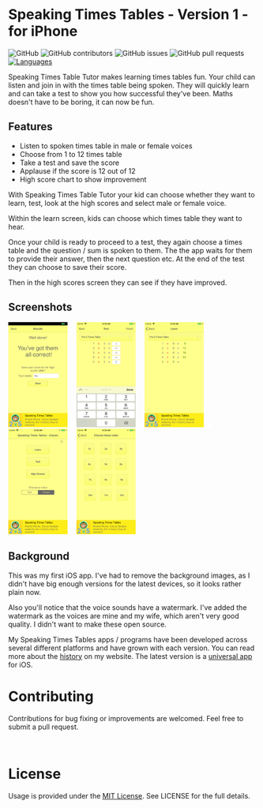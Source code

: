 Speaking Times Tables - Version 1 - for iPhone
==============================================

![GitHub](https://img.shields.io/github/license/JulesMoorhouse/sttv1.svg) ![GitHub contributors](https://img.shields.io/github/contributors/JulesMoorhouse/sttv1.svg) ![GitHub issues](https://img.shields.io/github/issues/JulesMoorhouse/sttv1.svg) ![GitHub pull requests](https://img.shields.io/github/issues-pr/JulesMoorhouse/sttv1.svg) [![Languages](https://img.shields.io/badge/language-Objective--C-orange.svg)](https://github.com/cometchat-pro/ios-chat-sdk)

Speaking Times Table Tutor makes learning times tables fun. Your child can listen and join in with the times table being spoken. They will quickly learn and can take a test to show you how successful they've been. Maths doesn't have to be boring, it can now be fun.

## Features
- Listen to spoken times table in male or female voices
- Choose from 1 to 12 times table
- Take a test and save the score
- Applause if the score is 12 out of 12
- High score chart to show improvement

With Speaking Times Table Tutor your kid can choose whether they want to learn, test, look at the high scores and select male or female voice.

Within the learn screen, kids can choose which times table they want to hear.

Once your child is ready to proceed to a test, they again choose a times table and the question / sum is spoken to them. The the app waits for them to provide their answer, then the next question etc. At the end of the test they can choose to save their score.

Then in the high scores screen they can see if they have improved.

## Screenshots
<img src="gfx/iPhone%206-0Results.png" width="120" />
<img src="gfx/spacer.gif" width="10" height="10" />
<img src="gfx/iPhone%206-1Test.png" width="120"/>
<img src="gfx/spacer.gif" width="10" height="10" />
<img src="gfx/iPhone%206-2Learn.png" width="120"/>
<img src="gfx/spacer.gif" width="10" height="10" />
<img src="gfx/iPhone%206-3Main.png" width="120"/>
<img src="gfx/spacer.gif" width="10" height="10" />
<img src="gfx/iPhone%206-4Choose.png" width="120"/>

## Background
This was my first iOS app. I've had to remove the background images, as I didn't have big enough versions for the latest devices, so it looks rather plain now.

Also you'll notice that the voice sounds have a watermark. I've added the watermark as the voices are mine and my wife, which aren't very good quality. I didn't want to make these open source.

My Speaking Times Tables apps / programs have been developed across several different platforms and have grown with each version. You can read more about the <a href="https://www.julesmoorhouse.com/stt/features/the-history-behind-the-app">history</a> on my website. The latest version is a <a href="https://www.julesmoorhouse.com/stt/">universal app</a> for iOS.
<br/>

# Contributing
Contributions for bug fixing or improvements are welcomed. Feel free to submit a pull request.

<br/>

# License
Usage is provided under the [MIT License](http://opensource.org/licenses/mit-license.php). See LICENSE for the full details.